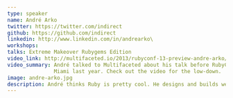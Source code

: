 ```yaml
---
type: speaker
name: André Arko
twitter: https://twitter.com/indirect
github: https://github.com/indirect
linkedin: http://www.linkedin.com/in/andrearko\
workshops:
talks: Extreme Makeover Rubygems Edition
video_link: http://multifaceted.io/2013/rubyconf-13-preview-andre-arko/
video_summary: André talked to Multifaceted about his talk before RubyConf in
               Miami last year. Check out the video for the low-down.
image: andre-arko.jpg
description: André thinks Ruby is pretty cool. He designs and builds web applications at Cloud City Development by day, and works on Bundler and Rubygems by night… and also some days.
---
```



